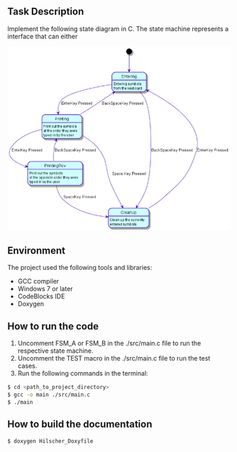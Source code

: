 ## Task Description
Implement the following state diagram in C. The state machine represents a 
interface that can either 

![task state machine](assets/images/task_state_machine.png)


## Environment

The project used the following tools and libraries:

- GCC compiler
- Windows 7 or later
- CodeBlocks IDE
- Doxygen

## How to run the code

1. Uncomment FSM_A or FSM_B in the ./src/main.c file to run the respective state machine.
2. Uncomment the TEST macro in the ./src/main.c file to run the test cases.
3. Run the following commands in the terminal:

```bash
$ cd <path_to_project_directory>
$ gcc -o main ./src/main.c
$ ./main
```

## How to build the documentation
```bash
$ doxygen Hilscher_Doxyfile
```
